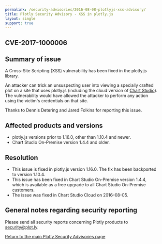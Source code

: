 ```yaml
---
permalink: /security-advisories/2016-08-08-plotlyjs-xss-advisory/
title: Plotly Security Advisory - XSS in plotly.js
layout: single
support: true
---
```


## CVE-2017-1000006

## Summary of issue

A Cross-Site Scripting (XSS) vulnerability has been fixed in the plotly.js library.

An attacker can trick an unsuspecting user into viewing a specially crafted plot on a site that uses plotly.js (including the cloud version
of [Chart Studio](https://plot.ly)).  The vulnerability would have allowed the attacker to perform any action using the victim's
credentials on that site.

Thanks to Dennis Detering and Jared Folkins for reporting this issue.

## Affected products and versions

* plotly.js versions prior to 1.16.0, other than 1.10.4 and newer.
* Chart Studio On-Premise version 1.4.4 and older.

## Resolution

* This issue is fixed in plotly.js version 1.16.0.  The fix has been backported to version 1.10.4.
* This issue has been fixed in Chart Studio On-Premise version 1.4.4, which is available as a free upgrade to all Chart Studio
On-Premise customers.
* The issue was fixed in Chart Studio Cloud on 2016-08-05.

## General notes regarding security reporting

Please send all security reports concerning Plotly products to [security@plot.ly](mailto:security@plot.ly).

[Return to the main Plotly Security Advisories page](http://help.plot.ly/security-advisories/)
